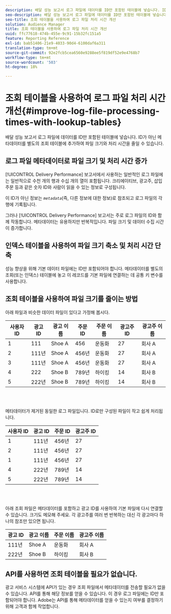 ```yaml
---
description: 배달 성능 보고서 로그 파일에 데이터를 ID만 포함된 테이블에 넣습니다. ID가 아닌 메타데이터를 별도의 조회 테이블에 추가하여 파일 크기와 처리 시간을 줄일 수 있습니다.
seo-description: 배달 성능 보고서 로그 파일에 데이터를 ID만 포함된 테이블에 넣습니다. ID가 아닌 메타데이터를 별도의 조회 테이블에 추가하여 파일 크기와 처리 시간을 줄일 수 있습니다.
seo-title: 조회 테이블을 사용하여 로그 파일 처리 시간 개선
solution: Audience Manager
title: 조회 테이블을 사용하여 로그 파일 처리 시간 개선
uuid: ffc77618-474b-455e-9c91-15b32fc151a5
feature: Reporting Reference
exl-id: bab51406-21e9-4033-90d4-6100daf6a311
translation-type: tm+mt
source-git-commit: 92e2fcb5cea6560e9288ee5f819df52e9e4768b7
workflow-type: tm+mt
source-wordcount: '503'
ht-degree: 18%

---
```


# 조회 테이블을 사용하여 로그 파일 처리 시간 개선{#improve-log-file-processing-times-with-lookup-tables}

배달 성능 보고서 로그 파일에 데이터를 ID만 포함된 테이블에 넣습니다. ID가 아닌 메타데이터를 별도의 조회 테이블에 추가하여 파일 크기와 처리 시간을 줄일 수 있습니다.

<!-- 

c_lookup_tables.xml

 -->

## 로그 파일 메타데이터로 파일 크기 및 처리 시간 증가

[!UICONTROL Delivery Performance] 보고서에서 사용하는 일반적인 로그 파일에는 일반적으로 수천 개의 행과 수십 개의 열이 포함됩니다. 크리에이티브, 광고주, 삽입 주문 등과 같은 숫자 ID와 사람이 읽을 수 있는 정보로 구성됩니다.

이 ID가 아닌 정보는 *`metadata`*(즉, 다른 정보에 대한 정보)로 참조되고 로그 파일의 각 행에 기록됩니다.

그러나 [!UICONTROL Delivery Performance] 보고서는 주로 로그 파일의 ID와 함께 작동합니다. 메타데이터는 유용하지만 반복적입니다. 파일 크기 및 데이터 수집 시간이 증가합니다.

## 인덱스 테이블을 사용하여 파일 크기 축소 및 처리 시간 단축

성능 향상을 위해 기본 데이터 파일에는 ID만 포함되어야 합니다. 메타데이터를 별도의 조회(또는 인덱스) 테이블에 놓고 이 레코드를 기본 파일에 연결하는 데 공통 키 변수를 사용합니다.

## 조회 테이블을 사용하여 파일 크기를 줄이는 방법

아래 파일과 비슷한 데이터 파일이 있다고 가정해 봅시다.

| 사용자 ID | 광고 ID | 광고 이름 | 주문 ID | 주문 이름 | 광고주 ID | 광고주 이름 |
|---|---|---|---|---|---|---|
| 1 | 111 | Shoe A | 456 | 운동화 | 27 | 회사 A |
| 2 | 111년 | Shoe A | 456년 | 운동화 | 27 | 회사 A |
| 3 | 111년 | Shoe A | 456년 | 운동화 | 27 | 회사 A |
| 4 | 222 | Shoe B | 789년 | 하이킹 | 14 | 회사 B |
| 5 | 222년 | Shoe B | 789년 | 하이킹 | 14 | 회사 B |

<br> 

메타데이터가 제거된 동일한 로그 파일입니다. ID로만 구성된 파일이 작고 쉽게 처리됩니다.

| 사용자 ID | 광고 ID | 주문 ID | 광고주 ID |
|---|---|---|---|
| 1 | 111년 | 456년 | 27 |
| 2 | 111년 | 456년 | 27 |
| 1 | 111년 | 456년 | 27 |
| 4 | 222년 | 789년 | 14 |
| 5 | 222년 | 789년 | 14 |

<br> 

아래 조회 파일은 메타데이터를 포함하고 광고 ID를 사용하여 기본 파일에 다시 연결할 수 있습니다. 크기도 메모해 주세요. 각 광고주를 여러 번 반복하는 대신 각 광고마다 하나의 참조만 있으면 됩니다.

| 광고 ID | 광고 이름 | 주문 이름 | 광고주 이름 |
|---|---|---|---|
| 111년 | Shoe A | 운동화 | 회사 A |
| 222년 | Shoe B | 하이킹 | 회사 B |

## API를 사용하면 조회 테이블을 필요가 없습니다.

광고 서비스 시스템에 API가 있는 경우 조회 파일에서 메타데이터를 전송할 필요가 없을 수 있습니다. API를 통해 해당 정보를 얻을 수 있습니다. 이 경우 로그 파일에는 ID만 포함되어야 합니다. Adobe는 API를 통해 메타데이터를 얻을 수 있는지 여부를 결정하기 위해 고객과 함께 작업합니다.
